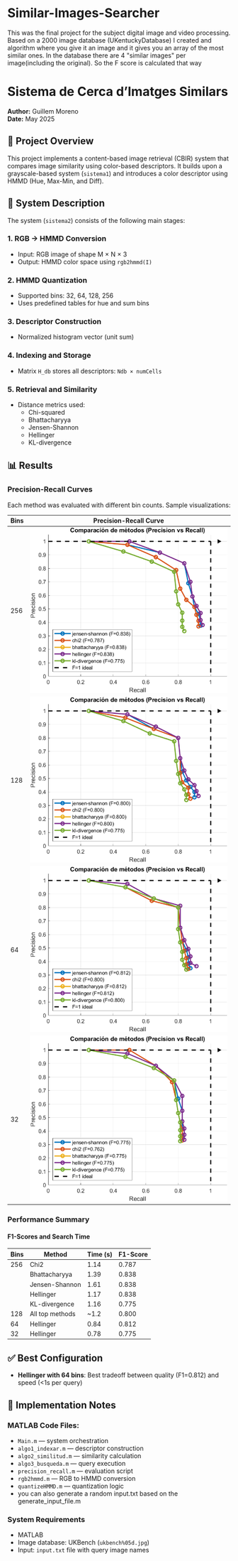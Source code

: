 # Similar-Images-Searcher
This was the final project for the subject digital image and video processing. Based on a 2000 image database (UKentuckyDatabase) I created and algorithm where you give it an image and it gives you an array of the most similar ones. In the database there are 4 "similar images" per image(including the original). So the F score is calculated that way


# Sistema de Cerca d’Imatges Similars

**Author:** Guillem Moreno  
**Date:** May 2025  

## 🧠 Project Overview

This project implements a content-based image retrieval (CBIR) system that compares image similarity using color-based descriptors. It builds upon a grayscale-based system (`sistema1`) and introduces a color descriptor using HMMD (Hue, Max-Min, and Diff).

## 📌 System Description

The system (`sistema2`) consists of the following main stages:

### 1. RGB → HMMD Conversion
- Input: RGB image of shape M × N × 3
- Output: HMMD color space using `rgb2hmmd(I)`

### 2. HMMD Quantization
- Supported bins: 32, 64, 128, 256
- Uses predefined tables for hue and sum bins

### 3. Descriptor Construction
- Normalized histogram vector (unit sum)

### 4. Indexing and Storage
- Matrix `H_db` stores all descriptors: `Ndb × numCells`

### 5. Retrieval and Similarity
- Distance metrics used:
  - Chi-squared
  - Bhattacharyya
  - Jensen-Shannon
  - Hellinger
  - KL-divergence

## 📊 Results

### Precision-Recall Curves

Each method was evaluated with different bin counts. Sample visualizations:

| Bins | Precision-Recall Curve |
|------|------------------------|
| 256  | ![256 bins](figure1.png) |
| 128  | ![128 bins](figure2.png) |
| 64   | ![64 bins](figure3.png) |
| 32   | ![32 bins](figure4.png) |

### Performance Summary

#### F1-Scores and Search Time

| Bins | Method           | Time (s) | F1-Score |
|------|------------------|----------|----------|
| 256  | Chi2             | 1.14     | 0.787    |
|      | Bhattacharyya    | 1.39     | 0.838    |
|      | Jensen-Shannon   | 1.61     | 0.838    |
|      | Hellinger        | 1.17     | 0.838    |
|      | KL-divergence    | 1.16     | 0.775    |
| 128  | All top methods  | ~1.2     | 0.800    |
| 64   | Hellinger        | 0.84     | 0.812    |
| 32   | Hellinger        | 0.78     | 0.775    |

## ✅ Best Configuration

- **Hellinger with 64 bins**: Best tradeoff between quality (F1=0.812) and speed (<1s per query)

## 🧪 Implementation Notes

### MATLAB Code Files:
- `Main.m` — system orchestration
- `algo1_indexar.m` — descriptor construction
- `algo2_similitud.m` — similarity calculation
- `algo3_busqueda.m` — query execution
- `precision_recall.m` — evaluation script
- `rgb2hmmd.m` — RGB to HMMD conversion
- `quantizeHMMD.m` — quantization logic
- you can also generate a random input.txt based on the generate_input_file.m
### System Requirements
- MATLAB
- Image database: UKBench (`ukbench%05d.jpg`)
- Input: `input.txt` file with query image names

